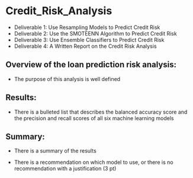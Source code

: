 # Credit_Risk_Analysis

 - Deliverable 1: Use Resampling Models to Predict Credit Risk
 - Deliverable 2: Use the SMOTEENN Algorithm to Predict Credit Risk
 - Deliverable 3: Use Ensemble Classifiers to Predict Credit Risk
 - Deliverable 4: A Written Report on the Credit Risk Analysis 

## Overview of the loan prediction risk analysis:

- The purpose of this analysis is well defined

## Results:

- There is a bulleted list that describes the balanced accuracy score and the precision and recall scores of all six machine learning models 

## Summary:

- There is a summary of the results 

- There is a recommendation on which model to use, or there is no recommendation with a justification (3 pt)
